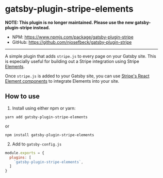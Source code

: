 # gatsby-plugin-stripe-elements

**NOTE: This plugin is no longer maintained. Please use the new **gatsby-plugin-stripe** instead.**

* NPM: https://www.npmjs.com/package/gatsby-plugin-stripe
* GitHub: https://github.com/njosefbeck/gatsby-plugin-stripe

-------------------------------------------------------------

A simple plugin that adds ```stripe.js``` to every page on your Gatsby site. This is especially useful for building out a Stripe integration using Stripe [Elements](https://stripe.com/docs/elements).

Once ```stripe.js``` is added to your Gatsby site, you can use [Stripe's React Element components](https://github.com/stripe/react-stripe-elements) to integrate Elements into your site.

## How to use

1. Install using either npm or yarn:

```
yarn add gatsby-plugin-stripe-elements
```

or

```
npm install gatsby-plugin-stripe-elements
```

2. Add to ```gatsby-config.js```

```javascript
module.exports = {
  plugins: [
    `gatsby-plugin-stripe-elements`,
  ]
}
```